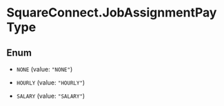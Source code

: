 # SquareConnect.JobAssignmentPayType

## Enum


* `NONE` (value: `"NONE"`)

* `HOURLY` (value: `"HOURLY"`)

* `SALARY` (value: `"SALARY"`)


